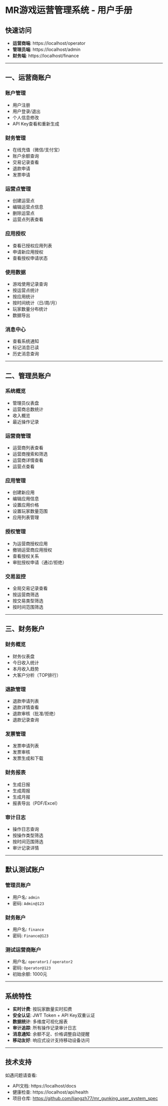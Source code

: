 # MR游戏运营管理系统 - 用户手册

## 快速访问

- **运营商端**: https://localhost/operator
- **管理员端**: https://localhost/admin
- **财务端**: https://localhost/finance

---

## 一、运营商账户

### 账户管理
- 用户注册
- 用户登录/退出
- 个人信息修改
- API Key查看和重新生成

### 财务管理
- 在线充值（微信/支付宝）
- 账户余额查询
- 交易记录查看
- 退款申请
- 发票申请

### 运营点管理
- 创建运营点
- 编辑运营点信息
- 删除运营点
- 运营点列表查看

### 应用授权
- 查看已授权应用列表
- 申请新应用授权
- 查看授权申请状态

### 使用数据
- 游戏使用记录查询
- 按运营点统计
- 按应用统计
- 按时间统计（日/周/月）
- 玩家数量分布统计
- 数据导出

### 消息中心
- 查看系统通知
- 标记消息已读
- 历史消息查询

---

## 二、管理员账户

### 系统概览
- 管理员仪表盘
- 运营商总数统计
- 收入概览
- 最近操作记录

### 运营商管理
- 运营商列表查看
- 运营商搜索和筛选
- 运营商详情查看
- 运营点查看

### 应用管理
- 创建新应用
- 编辑应用信息
- 设置应用价格
- 设置玩家数量范围
- 应用列表管理

### 授权管理
- 为运营商授权应用
- 撤销运营商应用授权
- 查看授权关系
- 审批授权申请（通过/拒绝）

### 交易监控
- 全局交易记录查看
- 按运营商筛选
- 按交易类型筛选
- 按时间范围筛选

---

## 三、财务账户

### 财务概览
- 财务仪表盘
- 今日收入统计
- 本月收入趋势
- 大客户分析（TOP排行）

### 退款管理
- 退款申请列表
- 退款详情查看
- 退款审核（批准/拒绝）
- 退款记录查询

### 发票管理
- 发票申请列表
- 发票审核
- 发票生成和下载

### 财务报表
- 生成日报
- 生成周报
- 生成月报
- 报表导出（PDF/Excel）

### 审计日志
- 操作日志查询
- 按操作类型筛选
- 按时间范围筛选
- 审计记录详情

---

## 默认测试账户

### 管理员账户
- 用户名: `admin`
- 密码: `Admin@123`

### 财务账户
- 用户名: `finance`
- 密码: `Finance@123`

### 测试运营商账户
- 用户名: `operator1` / `operator2`
- 密码: `Operator@123`
- 初始余额: 1000元

---

## 系统特性

- **实时计费**: 按玩家数量实时扣费
- **安全认证**: JWT Token + API Key双重认证
- **数据统计**: 多维度可视化报表
- **审计追踪**: 所有操作记录审计日志
- **消息通知**: 余额不足、价格调整自动提醒
- **移动友好**: 响应式设计支持移动设备访问

---

## 技术支持

如遇问题请查看:
- API文档: https://localhost/docs
- 健康检查: https://localhost/api/health
- 项目仓库: https://github.com/liangzh77/mr_gunking_user_system_spec
